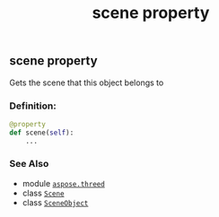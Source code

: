 ﻿---
title: scene property
second_title: Aspose.3D for Python via .NET API References
description: 
type: docs
weight: 90
url: /aspose.threed/sceneobject/scene/
is_root: false
---

## scene property


Gets the scene that this object belongs to
### Definition:
```python
@property
def scene(self):
    ...
```

### See Also
* module [`aspose.threed`](../../)
* class [`Scene`](/3d/python-net/aspose.threed/scene)
* class [`SceneObject`](/3d/python-net/aspose.threed/sceneobject)
